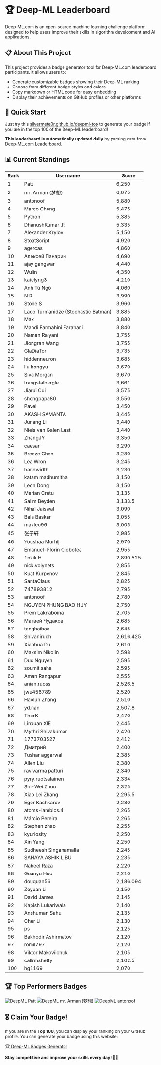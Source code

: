 # 🏆 Deep-ML Leaderboard

Deep-ML.com is an open-source machine learning challenge platform designed to help users improve their skills in algorithm development and AI applications.  

## 📋 About This Project

This project provides a badge generator tool for Deep-ML.com leaderboard participants. It allows users to:
- Generate customizable badges showing their Deep-ML ranking
- Choose from different badge styles and colors
- Copy markdown or HTML code for easy embedding
- Display their achievements on GitHub profiles or other platforms

## 🚀 Quick Start

Just try this [silvermete0r.github.io/deepml-top](https://silvermete0r.github.io/deepml-top) to generate your badge if you are in the top 100 of the Deep-ML leaderboard!

**This leaderboard is automatically updated daily** by parsing data from [Deep-ML.com Leaderboard](https://www.deep-ml.com/leaderboard).  

## 📊 Current Standings  

<!-- LEADERBOARD_START -->
| Rank | Username | Score |
|------|---------|-------|
| 1 | Patt | 6,250 |
| 2 | mr. Arman (梦想) | 6,075 |
| 3 | antonoof | 5,880 |
| 4 | Marco Cheng | 5,475 |
| 5 | Python | 5,385 |
| 6 | DhanushKumar .R | 5,335 |
| 7 | Alexander Krylov | 5,150 |
| 8 | StoatScript | 4,920 |
| 9 | agercas | 4,860 |
| 10 | Алексей Панарин | 4,690 |
| 11 | ajay gangwar | 4,440 |
| 12 | Wulin | 4,350 |
| 13 | katelyng3 | 4,210 |
| 14 | Anh Tú Ngô | 4,060 |
| 15 | N R | 3,990 |
| 16 | Stone S | 3,960 |
| 17 | Lado Turmanidze (Stochastic Batman) | 3,885 |
| 18 | Max | 3,880 |
| 19 | Mahdi Farmahini Farahani | 3,840 |
| 20 | Naman Raiyani | 3,755 |
| 21 | Jiongran Wang | 3,755 |
| 22 | GlaDiaTor | 3,735 |
| 23 | hiddenneuron | 3,685 |
| 24 | liu hongyu | 3,670 |
| 25 | Siva Morgan | 3,670 |
| 26 | trangstalbergle | 3,661 |
| 27 | Jiarui Cui | 3,575 |
| 28 | shongpapa80 | 3,550 |
| 29 | Pavel | 3,450 |
| 30 | AKASH SAMANTA | 3,445 |
| 31 | Junang Li | 3,440 |
| 32 | Niels van Galen Last | 3,440 |
| 33 | ZhangJY | 3,350 |
| 34 | caesar | 3,290 |
| 35 | Breeze Chen | 3,280 |
| 36 | Lea Wron | 3,245 |
| 37 | bandwidth | 3,230 |
| 38 | katam madhumitha | 3,150 |
| 39 | Leon Dong | 3,150 |
| 40 | Marian Cretu | 3,135 |
| 41 | Salim Beyden | 3,133.5 |
| 42 | Nihal Jaiswal | 3,090 |
| 43 | Bala Baskar | 3,055 |
| 44 | mavleo96 | 3,005 |
| 45 | 张子轩 | 2,985 |
| 46 | Youshaa Murhij | 2,970 |
| 47 | Emanuel-Florin Ciobotea | 2,955 |
| 48 | 1nkik H | 2,890.525 |
| 49 | nick.volynets | 2,855 |
| 50 | Kuat Kurpenov | 2,845 |
| 51 | SantaClaus | 2,825 |
| 52 | 747893812 | 2,795 |
| 53 | antonoof | 2,780 |
| 54 | NGUYEN PHUNG BAO HUY | 2,750 |
| 55 | Prem Laknaboina | 2,705 |
| 56 | Матвей Чудаков | 2,685 |
| 57 | tanghaibao | 2,645 |
| 58 | Shivanirudh | 2,616.425 |
| 59 | Xiaohua Du | 2,610 |
| 60 | Maksim Nikolin | 2,598 |
| 61 | Duc Nguyen | 2,595 |
| 62 | soumit saha | 2,595 |
| 63 | Aman Rangapur | 2,555 |
| 64 | anian.ruoss | 2,526.5 |
| 65 | jwu456789 | 2,520 |
| 66 | Haolun Zhang | 2,510 |
| 67 | yd.nan | 2,507.8 |
| 68 | ThorK | 2,470 |
| 69 | Linxuan XIE | 2,445 |
| 70 | Mythri Shivakumar | 2,420 |
| 71 | 1773703527 | 2,412 |
| 72 | Дмитрий | 2,400 |
| 73 | Tushar aggarwal | 2,385 |
| 74 | Allen Liu | 2,380 |
| 75 | ravivarma patturi | 2,340 |
| 76 | pyry.ruotsalainen | 2,334 |
| 77 | Shi-Wei Zhou | 2,325 |
| 78 | Xiao Lei Zhang | 2,295.5 |
| 79 | Egor Kashkarov | 2,280 |
| 80 | atoms-iambics.4i | 2,265 |
| 81 | Márcio Pereira | 2,265 |
| 82 | Stephen zhao | 2,255 |
| 83 | kyuriosity | 2,250 |
| 84 | Xin Yang | 2,250 |
| 85 | Sudheesh Singanamalla | 2,245 |
| 86 | SAHAYA ASHIK LIBU | 2,235 |
| 87 | Nabeel Raza | 2,220 |
| 88 | Guanyu Huo | 2,210 |
| 89 | douquan56 | 2,186.094 |
| 90 | Zeyuan Li | 2,150 |
| 91 | David James | 2,145 |
| 92 | Kapish Luhariwala | 2,140 |
| 93 | Anshuman Sahu | 2,135 |
| 94 | Cher Li | 2,130 |
| 95 | ps | 2,125 |
| 96 | Bakhodir Ashirmatov | 2,120 |
| 97 | romil797 | 2,120 |
| 98 | Viktor Makoviichuk | 2,105 |
| 99 | callrmshetty | 2,102.5 |
| 100 | hg1169 | 2,070 |
<!-- LEADERBOARD_END -->

## 🏆 Top Performers Badges

<!-- BADGES_START -->
![DeepML Patt](https://img.shields.io/badge/dynamic/json?url=https%3A%2F%2Fraw.githubusercontent.com%2Fsilvermete0r%2Fdeepml-top%2Fmain%2Fbadges.json&query=%24.4b6dd077a50c0d50b43cc8120a91ccd7.label&prefix=Rank%20&style=for-the-badge&label=%F0%9F%9A%80%20DeepML&color=blue&link=https%3A%2F%2Fwww.deep-ml.com%2Fleaderboard)
![DeepML mr. Arman (梦想)](https://img.shields.io/badge/dynamic/json?url=https%3A%2F%2Fraw.githubusercontent.com%2Fsilvermete0r%2Fdeepml-top%2Fmain%2Fbadges.json&query=%24.1247b1b5b9cd95e98d7ff7438207406f.label&prefix=Rank%20&style=for-the-badge&label=%F0%9F%9A%80%20DeepML&color=blue&link=https%3A%2F%2Fwww.deep-ml.com%2Fleaderboard)
![DeepML antonoof](https://img.shields.io/badge/dynamic/json?url=https%3A%2F%2Fraw.githubusercontent.com%2Fsilvermete0r%2Fdeepml-top%2Fmain%2Fbadges.json&query=%24.45f9607a6e1850d180a9c15bb6bbf5b0.label&prefix=Rank%20&style=for-the-badge&label=%F0%9F%9A%80%20DeepML&color=blue&link=https%3A%2F%2Fwww.deep-ml.com%2Fleaderboard)
<!-- BADGES_END -->

## 🎖 Claim Your Badge!  

If you are in the **Top 100**, you can display your ranking on your GitHub profile. You can generate your badge using this website:

[🏆 Deep-ML Badges Generator](https://silvermete0r.github.io/deepml-top/)

**Stay competitive and improve your skills every day! 🚀🔥**